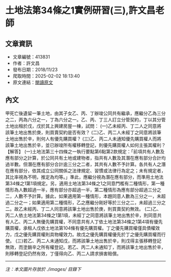 # 土地法第34條之1實例研習(三),許文昌老師

## 文章資訊
- 文章編號：413831
- 作者：許文昌
- 發布日期：2018/11/23
- 爬取時間：2025-02-02 18:13:40
- 原文連結：[閱讀原文](https://real-estate.get.com.tw/Columns/detail.aspx?no=413831)

## 內文
甲死亡後遺留一筆土地，由其子女乙、丙、丁辦竣公同共有繼承，應繼分乙為三分之二，丙為六分之一，丁為六分之一。乙、丙、丁三人訂立分管契約，丁以其分管土地出租於戊，戊於其上興建房屋一棟，試問：
(一)乙未經丙、丁二人之同意將該筆土地出售於庚，則買賣契約是否有效？
(二)乙、丙二人未經丁之同意將該筆土地出售於辛，則何人有優先購買權？
(三)乙、丙二人未通知優先購買權人而將該筆土地出售於辛，並已辦竣所有權移轉登記，則優先購買權人如何主張其權利？
【解答】
(一)土地法第三十四條之一執行要點第6點第2款規定：「前項共有人數及應有部分之計算，於公同共有土地或建物者，指共有人數及其潛在應有部分合計均過半數。但潛在應有部分合計逾三分之二者，其共有人數不予計算。各共有人之潛在應有部分，依其成立公同關係之法律規定、習慣或法律行為定之；未有規定者，其比率視為不明，推定為均等。」準此，應繼分視為潛在應有部分，而準用土地法第34條之1第1項規定。另，適用土地法第34條之1之同意門檻有二種情形，第一種情形為人數超過一半，應有部分亦超過一半，第二種情形為應有部分超過三分之二，人數不予計算。據此，如果適用第一種情形，本題同意人數為三分之一，未超過二分之一；如果適用第二種情形，乙之應繼分剛好等於三分之二，未超過三分之二。故乙未經丙、丁二人同意將該筆土地出售於庚，則買賣契約無效。
(二)乙、丙二人依土地法第34條之1第1項，未經丁之同意將該筆土地出售於辛，則同意共有人乙、丙二人無優先購買權，不同意共有人丁依土地法第34條之1第4項有優先購買權，承租人戊依土地法第104條有優先購買權。丁之優先購買權僅具債權效力，戊之優先購買權則具物權效力。故戊之優先購買權優先於丁之優先購買權而行使。
(三)若乙、丙二人未通知戊，而將該筆土地出售於辛，則戊得主張移轉登記無效，而塗銷辛之所有權登記。若乙、丙二人未通知丁，而將該筆土地出售於辛，則移轉登記仍然有效，丁僅得向乙、丙二人請求損害賠償。

---
*注：本文圖片存放於 ./images/ 目錄下*
